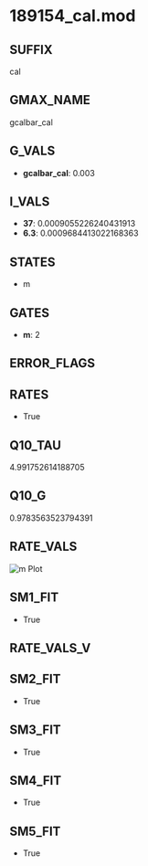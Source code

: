 # 189154_cal.mod

## SUFFIX

cal

## GMAX_NAME

gcalbar_cal

## G_VALS

- **gcalbar_cal**: 0.003

## I_VALS

- **37**: 0.0009055226240431913
- **6.3**: 0.0009684413022168363

## STATES

- m

## GATES

- **m**: 2

## ERROR_FLAGS


## RATES

- True

## Q10_TAU

4.991752614188705

## Q10_G

0.9783563523794391

## RATE_VALS

![m Plot](/Users/pbozelos/Dropbox/icg-Chai-Panos/supermodels/output_markdown_files/Ca/189154_cal.mod/images/m.png)

## SM1_FIT

- True

## RATE_VALS_V

## SM2_FIT

- True

## SM3_FIT

- True

## SM4_FIT

- True

## SM5_FIT

- True

